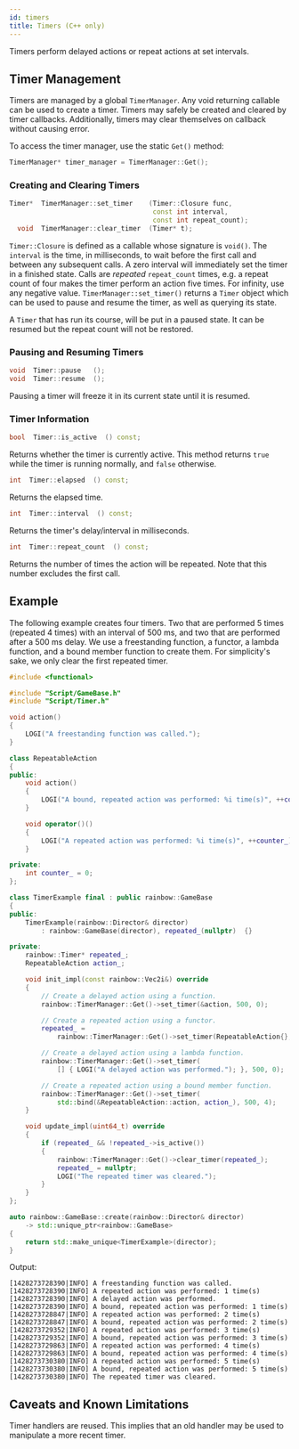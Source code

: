 ```yaml
---
id: timers
title: Timers (C++ only)
---
```


Timers perform delayed actions or repeat actions at set intervals.

## Timer Management

Timers are managed by a global `TimerManager`. Any void returning callable can
be used to create a timer. Timers may safely be created and cleared by timer
callbacks. Additionally, timers may clear themselves on callback without causing
error.

To access the timer manager, use the static `Get()` method:

```c++
TimerManager* timer_manager = TimerManager::Get();
```

### Creating and Clearing Timers

```c++
Timer*  TimerManager::set_timer    (Timer::Closure func,
                                    const int interval,
                                    const int repeat_count);
  void  TimerManager::clear_timer  (Timer* t);
```

`Timer::Closure` is defined as a callable whose signature is `void()`. The
`interval` is the time, in milliseconds, to wait before the first call and
between any subsequent calls. A zero interval will immediately set the timer in
a finished state. Calls are _repeated_ `repeat_count` times, e.g. a repeat count
of four makes the timer perform an action five times. For infinity, use any
negative value. `TimerManager::set_timer()` returns a `Timer` object which can
be used to pause and resume the timer, as well as querying its state.

A `Timer` that has run its course, will be put in a paused state. It can be
resumed but the repeat count will not be restored.

### Pausing and Resuming Timers

```c++
void  Timer::pause   ();
void  Timer::resume  ();
```

Pausing a timer will freeze it in its current state until it is resumed.

### Timer Information

```c++
bool  Timer::is_active  () const;
```

Returns whether the timer is currently active. This method returns `true` while
the timer is running normally, and `false` otherwise.

```c++
int  Timer::elapsed  () const;
```

Returns the elapsed time.

```c++
int  Timer::interval  () const;
```

Returns the timer's delay/interval in milliseconds.

```c++
int  Timer::repeat_count  () const;
```

Returns the number of times the action will be repeated. Note that this number
excludes the first call.

## Example

The following example creates four timers. Two that are performed 5 times
(repeated 4 times) with an interval of 500 ms, and two that are performed after
a 500 ms delay. We use a freestanding function, a functor, a lambda function,
and a bound member function to create them. For simplicity's sake, we only clear
the first repeated timer.

```c++
#include <functional>

#include "Script/GameBase.h"
#include "Script/Timer.h"

void action()
{
    LOGI("A freestanding function was called.");
}

class RepeatableAction
{
public:
    void action()
    {
        LOGI("A bound, repeated action was performed: %i time(s)", ++counter_);
    }

    void operator()()
    {
        LOGI("A repeated action was performed: %i time(s)", ++counter_);
    }

private:
    int counter_ = 0;
};

class TimerExample final : public rainbow::GameBase
{
public:
    TimerExample(rainbow::Director& director)
        : rainbow::GameBase(director), repeated_(nullptr)  {}

private:
    rainbow::Timer* repeated_;
    RepeatableAction action_;

    void init_impl(const rainbow::Vec2i&) override
    {
        // Create a delayed action using a function.
        rainbow::TimerManager::Get()->set_timer(&action, 500, 0);

        // Create a repeated action using a functor.
        repeated_ =
            rainbow::TimerManager::Get()->set_timer(RepeatableAction{}, 500, 4);

        // Create a delayed action using a lambda function.
        rainbow::TimerManager::Get()->set_timer(
            [] { LOGI("A delayed action was performed."); }, 500, 0);

        // Create a repeated action using a bound member function.
        rainbow::TimerManager::Get()->set_timer(
            std::bind(&RepeatableAction::action, action_), 500, 4);
    }

    void update_impl(uint64_t) override
    {
        if (repeated_ && !repeated_->is_active())
        {
            rainbow::TimerManager::Get()->clear_timer(repeated_);
            repeated_ = nullptr;
            LOGI("The repeated timer was cleared.");
        }
    }
};

auto rainbow::GameBase::create(rainbow::Director& director)
    -> std::unique_ptr<rainbow::GameBase>
{
    return std::make_unique<TimerExample>(director);
}
```

Output:

```console
[1428273728390|INFO] A freestanding function was called.
[1428273728390|INFO] A repeated action was performed: 1 time(s)
[1428273728390|INFO] A delayed action was performed.
[1428273728390|INFO] A bound, repeated action was performed: 1 time(s)
[1428273728847|INFO] A repeated action was performed: 2 time(s)
[1428273728847|INFO] A bound, repeated action was performed: 2 time(s)
[1428273729352|INFO] A repeated action was performed: 3 time(s)
[1428273729352|INFO] A bound, repeated action was performed: 3 time(s)
[1428273729863|INFO] A repeated action was performed: 4 time(s)
[1428273729863|INFO] A bound, repeated action was performed: 4 time(s)
[1428273730380|INFO] A repeated action was performed: 5 time(s)
[1428273730380|INFO] A bound, repeated action was performed: 5 time(s)
[1428273730380|INFO] The repeated timer was cleared.
```

## Caveats and Known Limitations

Timer handlers are reused. This implies that an old handler may be used to
manipulate a more recent timer.
